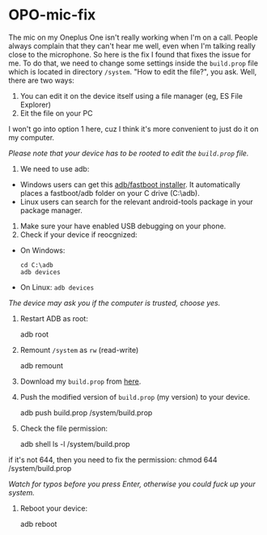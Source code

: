 # OPO-mic-fix
The mic on my Oneplus One isn't really working when I'm on a call. People always complain that they can't hear me well, even when I'm talking really close to the microphone. So here is the fix I found that fixes the issue for me. To do that, we need to change some settings inside the `build.prop` file which is located in directory `/system`. "How to edit the file?", you ask. Well, there are two ways:

1. You can edit it on the device itself using a file manager (eg, ES File Explorer)
2. Eit the file on your PC

I won't go into option 1 here, cuz I think it's more  convenient to just do it on my computer.

_Please note that your device has to be rooted to edit the `build.prop` file._

1. We need to use adb:
  - Windows users can get this [adb/fastboot installer](http://forum.xda-developers.com/showthread.php?t=2588979). It automatically places a fastboot/adb folder on your C drive (C:\adb).
  - Linux users can search for the relevant android-tools package in your package manager.
1. Make sure your have enabled USB debugging on your phone.
1. Check if your device if reocgnized:
  - On Windows:
  
        cd C:\adb
        adb devices
  - On Linux: `adb devices`

_The device may ask you if the computer is trusted, choose yes._
1. Restart ADB as root:

    adb root
1. Remount `/system` as `rw` (read-write)

    adb remount
1. Download my `build.prop` from [here](https://github.com/tfhavingfun/OPO-mic-fix/releases).
1. Push the modified version of `build.prop` (my version) to your device.

    adb push build.prop /system/build.prop
1. Check the file permission:

    adb shell
    ls -l /system/build.prop

if it's not 644, then you need to fix the permission:
    chmod 644 /system/build.prop

_Watch for typos before you press Enter, otherwise you could fuck up your system._
1. Reboot your device:

    adb reboot
